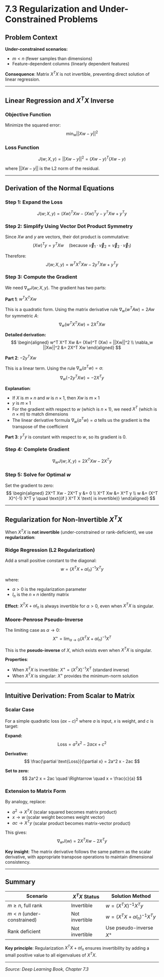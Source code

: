 # 7.3 Regularization and Under-Constrained Problems

## Problem Context

**Under-constrained scenarios:**
- $m < n$ (fewer samples than dimensions)
- Feature-dependent columns (linearly dependent features)

**Consequence**: Matrix $X^T X$ is not invertible, preventing direct solution of linear regression.

---

## Linear Regression and $X^T X$ Inverse

### Objective Function

Minimize the squared error:
$$
\min_w ||Xw - y||^2
$$

### Loss Function

$$
J(w; X, y) = ||Xw - y||^2 = (Xw - y)^T (Xw - y)
$$

where $||Xw - y||$ is the L2 norm of the residual.

---

## Derivation of the Normal Equations

### Step 1: Expand the Loss

$$
J(w; X, y) = (Xw)^T Xw - (Xw)^T y - y^T Xw + y^T y
$$

### Step 2: Simplify Using Vector Dot Product Symmetry

Since $Xw$ and $y$ are vectors, their dot product is commutative:
$$
(Xw)^T y = y^T Xw \quad \text{(because } \vec{v}_1 \cdot \vec{v}_2 = \vec{v}_2 \cdot \vec{v}_1\text{)}
$$

Therefore:
$$
J(w; X, y) = w^T X^T Xw - 2y^T Xw + y^T y
$$

### Step 3: Compute the Gradient

We need $\nabla_w J(w; X, y)$. The gradient has two parts:

**Part 1**: $w^T X^T Xw$

This is a quadratic form. Using the matrix derivative rule $\nabla_w (w^T A w) = 2Aw$ for symmetric $A$:
$$
\nabla_w (w^T X^T Xw) = 2X^T Xw
$$

**Detailed derivation:**
$$
\begin{aligned}
w^T X^T Xw &= (Xw)^T (Xw) = ||Xw||^2 \\
\nabla_w ||Xw||^2 &= 2X^T Xw
\end{aligned}
$$

**Part 2**: $-2y^T Xw$

This is a linear term. Using the rule $\nabla_w (a^T w) = a$:
$$
\nabla_w (-2y^T Xw) = -2X^T y
$$

**Explanation**:
- If $X$ is $m \times n$ and $w$ is $n \times 1$, then $Xw$ is $m \times 1$
- $y$ is $m \times 1$
- For the gradient with respect to $w$ (which is $n \times 1$), we need $X^T$ (which is $n \times m$) to match dimensions
- The linear derivative formula $\nabla_w (a^T w) = a$ tells us the gradient is the transpose of the coefficient

**Part 3**: $y^T y$ is constant with respect to $w$, so its gradient is 0.

### Step 4: Complete Gradient

$$
\nabla_w J(w; X, y) = 2X^T Xw - 2X^T y
$$

### Step 5: Solve for Optimal $w$

Set the gradient to zero:
$$
\begin{aligned}
2X^T Xw - 2X^T y &= 0 \\
X^T Xw &= X^T y \\
w &= (X^T X)^{-1} X^T y \quad \text{(if } X^T X \text{ is invertible)}
\end{aligned}
$$

---

## Regularization for Non-Invertible $X^T X$

When $X^T X$ is **not invertible** (under-constrained or rank-deficient), we use **regularization**:

### Ridge Regression (L2 Regularization)

Add a small positive constant to the diagonal:
$$
w = (X^T X + \alpha I_n)^{-1} X^T y
$$

where:
- $\alpha > 0$ is the regularization parameter
- $I_n$ is the $n \times n$ identity matrix

**Effect**: $X^T X + \alpha I_n$ is always invertible for $\alpha > 0$, even when $X^T X$ is singular.

### Moore-Penrose Pseudo-Inverse

The limiting case as $\alpha \to 0$:
$$
X^+ = \lim_{\alpha \to 0} (X^T X + \alpha I_n)^{-1} X^T
$$

This is the **pseudo-inverse** of $X$, which exists even when $X^T X$ is singular.

**Properties**:
- When $X^T X$ is invertible: $X^+ = (X^T X)^{-1} X^T$ (standard inverse)
- When $X^T X$ is singular: $X^+$ provides the minimum-norm solution

---

## Intuitive Derivation: From Scalar to Matrix

### Scalar Case

For a simple quadratic loss $(ax - c)^2$ where $a$ is input, $x$ is weight, and $c$ is target:

**Expand:**
$$
\text{Loss} = a^2 x^2 - 2acx + c^2
$$

**Derivative:**
$$
\frac{\partial \text{Loss}}{\partial x} = 2a^2 x - 2ac
$$

**Set to zero:**
$$
2a^2 x = 2ac \quad \Rightarrow \quad x = \frac{c}{a}
$$

### Extension to Matrix Form

By analogy, replace:
- $a^2 \to X^T X$ (scalar squared becomes matrix product)
- $x \to w$ (scalar weight becomes weight vector)
- $ac \to X^T y$ (scalar product becomes matrix-vector product)

This gives:
$$
\nabla_w J(w) = 2X^T Xw - 2X^T y
$$

**Key insight**: The matrix derivative follows the same pattern as the scalar derivative, with appropriate transpose operations to maintain dimensional consistency.

---

## Summary

| Scenario | $X^T X$ Status | Solution Method |
|----------|---------------|-----------------|
| $m \geq n$, full rank | Invertible | $w = (X^T X)^{-1} X^T y$ |
| $m < n$ (under-constrained) | Not invertible | $w = (X^T X + \alpha I_n)^{-1} X^T y$ |
| Rank deficient | Not invertible | Use pseudo-inverse $X^+$ |

**Key principle**: Regularization $X^T X + \alpha I_n$ ensures invertibility by adding a small positive value to all eigenvalues of $X^T X$.

---

*Source: Deep Learning Book, Chapter 7.3*

